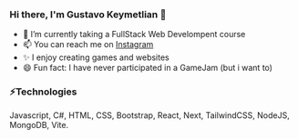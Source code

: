 ### Hi there, I'm Gustavo Keymetlian 👋

<!--
**guskpo20/guskpo20** is a  _special_ ✨ repository because its `README.md` (this file) appears on your GitHub profile.

Here are some ideas to get you started:

- 🔭 I’m currently working on ...
- 🤔 I’m looking for help with ...
- 💬 Ask me about ...
-  Pronouns: ...
 
- 👯 
-->

- 🌱 I’m currently taking a FullStack Web Develompent course
- 📫 You can reach me on [Instagram](https://www.instagram.com/tavo_ke "Instagram account")
- ✨ I enjoy creating games and websites
- 😄 Fun fact: I have never participated in a GameJam (but i want to)


### ⚡Technologies
Javascript, C#, HTML, CSS, Bootstrap, React, Next, TailwindCSS, NodeJS, MongoDB, Vite.
